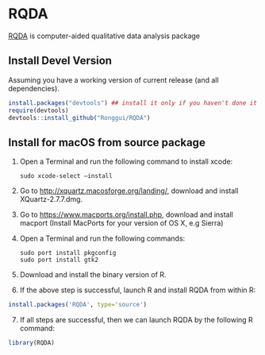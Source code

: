 # RQDA

[RQDA](http://rqda.r-forge.r-project.org/) is computer-aided qualitative data analysis package

## Install Devel Version

Assuming you have a working version of current release (and all dependencies).

```R
install.packages("devtools") ## install it only if you haven't done it yet
require(devtools)
devtools::install_github("Ronggui/RQDA")
```

## Install for macOS from source package

1. Open a Terminal and run the following command to install xcode: 
   ```
   sudo xcode-select —install
   ```

2. Go to http://xquartz.macosforge.org/landing/, download and install XQuartz-2.7.7.dmg.

3. Go to https://www.macports.org/install.php, download and install macport (Install MacPorts for your version of OS X, e.g Sierra)

4. Open a Terminal and run the following commands:
   ```
   sudo port install pkgconfig
   sudo port install gtk2
   ```

5. Download and install the binary version of R.

6. If the above step is successful, launch R and install RQDA from within R:
```R
install.packages('RQDA', type='source')
```

7. If all steps are successful, then we can launch RQDA by the following R command:
```R
library(RQDA) 
```
